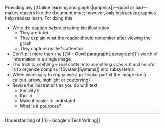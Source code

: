 Providing any [[Online learning and graphs|graphics]]—good or bad—makes readers like the document more; however, only _instructive_ graphics help readers learn. For doing this

* Write the caption _before_ creating the illustration.
	* They are brief
	* They explain what the reader should remember after viewing the graph
	* They capture reader's attention
* Don't put more than one [[14 - Good paragraphs|paragraph]]'s worth of information in a single image
* The trick to whittling visual clutter into something coherent and helpful is to organize complex [[System|Systems]] into subsystems
* When necessary to enphacise a particular part of the image use a callout (arrow, highlight or coutorning)
* Revise the illustrations as you do with text
	* Simplify it
	* Split it
	* Make it easier to undrstand
	* What is it pourpose?

---

Understanding of [[0 - Google's Tech Writing]]
